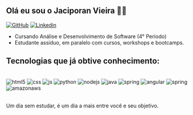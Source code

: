 ## Olá eu sou o Jaciporan Vieira 👋🏻

[![GitHub](https://img.shields.io/badge/GitHub-100000?style=for-the-badge&logo=github&logoColor=white)](https://github.com/JaciporanVieira)
[![Linkedin](https://img.shields.io/badge/LinkedIn-0077B5?style=for-the-badge&logo=linkedin&logoColor=white)](https://www.linkedin.com/in/jaciporan-vieira-silva-483564158/)

* Cursando Análise e Desenvolvimento de Software (4° Período)
* Estudante assíduo, em paralelo com cursos, workshops e bootcamps.

## Tecnologias que já obtive conhecimento:

<div style="display: inline_block"><br/>
    <img align="center" alt="html5" src="https://img.shields.io/badge/HTML5-E34F26?style=for-the-badge&logo=html5&logoColor=white" />
    <img align="center" alt="css" src="https://img.shields.io/badge/CSS3-1572B6?style=for-the-badge&logo=css3&logoColor=white" />
    <img align="center" alt="js" src="https://img.shields.io/badge/JavaScript-323330?style=for-the-badge&logo=javascript&logoColor=F7DF1E" />
    <img align="center" alt="python" src="https://img.shields.io/badge/Python-14354C?style=for-the-badge&logo=python&logoColor=white" />
    <img align="center" alt="nodejs" src="https://img.shields.io/badge/Node.js-43853D?style=for-the-badge&logo=node.js&logoColor=white" />
    <img align="center" alt="java" src="https://img.shields.io/badge/Java-ED8B00?style=for-the-badge&logo=openjdk&logoColor=white" />
    <img align="center" alt="spring" src="https://img.shields.io/badge/Spring-6DB33F?style=for-the-badge&logo=spring&logoColor=white" />
    <img align="center" alt="angular" src="https://img.shields.io/badge/Angular-DD0031?style=for-the-badge&logo=angular&logoColor=white" />
    <img align="center" alt="spring" src="https://img.shields.io/badge/PostgreSQL-316192?style=for-the-badge&logo=postgresql&logoColor=white" />
    <img align="center" alt="amazonaws" src="https://img.shields.io/badge/Amazon_AWS-232F3E?style=for-the-badge&logo=amazon-aws&logoColor=white" />   
<div><br/>

Um dia sem estudar, é um dia a mais entre você e seu objetivo.
